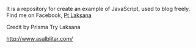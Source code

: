 It is a repository for create an example of JavaScript, used to blog freely. Find me on Facebook, <a href='https://www.facebook.com/NegeriMakmur'>Pt Laksana</a>

Credit by Prisma Try Laksana

http://www.asalblitar.com/
